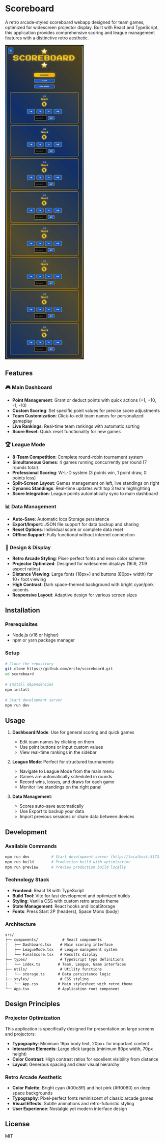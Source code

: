 # Scoreboard

A retro arcade-styled scoreboard webapp designed for team games, optimized for widescreen projector display. Built with React and TypeScript, this application provides comprehensive scoring and league management features with a distinctive retro aesthetic.

![Scoreboard Dashboard](./screenshot.png)

## Features

### 🎮 Main Dashboard
- **Point Management**: Grant or deduct points with quick actions (+1, +10, -1, -10)
- **Custom Scoring**: Set specific point values for precise score adjustments
- **Team Customization**: Click-to-edit team names for personalized gameplay
- **Live Rankings**: Real-time team rankings with automatic sorting
- **Score Reset**: Quick reset functionality for new games

### 🏆 League Mode
- **8-Team Competition**: Complete round-robin tournament system
- **Simultaneous Games**: 4 games running concurrently per round (7 rounds total)
- **Professional Scoring**: W-L-D system (3 points win, 1 point draw, 0 points loss)
- **Split-Screen Layout**: Games management on left, live standings on right
- **Dynamic Standings**: Real-time updates with top 3 team highlighting
- **Score Integration**: League points automatically sync to main dashboard

### 📊 Data Management
- **Auto-Save**: Automatic localStorage persistence
- **Export/Import**: JSON file support for data backup and sharing
- **Reset Options**: Individual score or complete data reset
- **Offline Support**: Fully functional without internet connection

### 🎨 Design & Display
- **Retro Arcade Styling**: Pixel-perfect fonts and neon color scheme
- **Projector Optimized**: Designed for widescreen displays (16:9, 21:9 aspect ratios)
- **Distance Viewing**: Large fonts (18px+) and buttons (80px+ width) for 10+ foot viewing
- **High Contrast**: Dark space-themed background with bright cyan/pink accents
- **Responsive Layout**: Adaptive design for various screen sizes

## Installation

### Prerequisites
- Node.js (v16 or higher)
- npm or yarn package manager

### Setup
```bash
# Clone the repository
git clone https://github.com/erclm/scoreboard.git
cd scoreboard

# Install dependencies
npm install

# Start development server
npm run dev
```

## Usage

1. **Dashboard Mode**: Use for general scoring and quick games
   - Edit team names by clicking on them
   - Use point buttons or input custom values
   - View real-time rankings in the sidebar

2. **League Mode**: Perfect for structured tournaments
   - Navigate to League Mode from the main menu
   - Games are automatically scheduled in rounds
   - Record wins, losses, and draws for each game
   - Monitor live standings on the right panel

3. **Data Management**: 
   - Scores auto-save automatically
   - Use Export to backup your data
   - Import previous sessions or share data between devices

## Development

### Available Commands
```bash
npm run dev          # Start development server (http://localhost:5173)
npm run build        # Production build with optimization
npm run preview      # Preview production build locally
```

### Technology Stack
- **Frontend**: React 18 with TypeScript
- **Build Tool**: Vite for fast development and optimized builds
- **Styling**: Vanilla CSS with custom retro arcade theme
- **State Management**: React hooks and localStorage
- **Fonts**: Press Start 2P (headers), Space Mono (body)

### Architecture
```
src/
├── components/           # React components
│   ├── Dashboard.tsx    # Main scoring interface
│   ├── LeagueMode.tsx   # League management system
│   └── FinalScore.tsx   # Results display
├── types/               # TypeScript type definitions
│   └── index.ts        # Team, League, Game interfaces
├── utils/               # Utility functions
│   └── storage.ts      # Data persistence logic
├── styles/              # CSS styling
│   └── App.css         # Main stylesheet with retro theme
└── App.tsx             # Application root component
```

## Design Principles

### Projector Optimization
This application is specifically designed for presentation on large screens and projectors:

- **Typography**: Minimum 16px body text, 20px+ for important content
- **Interactive Elements**: Large click targets (minimum 80px width, 70px height)
- **Color Contrast**: High contrast ratios for excellent visibility from distance
- **Layout**: Generous spacing and clear visual hierarchy

### Retro Arcade Aesthetic
- **Color Palette**: Bright cyan (#00c8ff) and hot pink (#ff0080) on deep space backgrounds
- **Typography**: Pixel-perfect fonts reminiscent of classic arcade games
- **Visual Effects**: Subtle animations and retro-futuristic styling
- **User Experience**: Nostalgic yet modern interface design

## License

MIT

